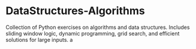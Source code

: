 # DataStructures-Algorithms
Collection of Python exercises on algorithms and data structures. Includes sliding window logic, dynamic programming, grid search, and efficient solutions for large inputs.
a